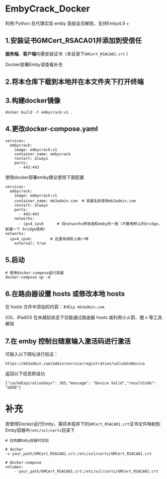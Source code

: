 # EmbyCrack_Docker

利用 Python 反代理实现 emby 高级会员解锁，支持Emby4.9 +



## 1.安装证书GMCert_RSACA01并添加到受信任

**服务端**、**客户端**均需安装证书（本目录下`GMCert_RSACA01.crt` ）

Docker部署Emby请查看补充




## 2.将本仓库下载到本地并在本文件夹下打开终端



## 3.构建docker镜像

```
docker build -t embycrack:v1 .
```

## 4.更改docker-compose.yaml


```
services:
  embycrack:
    image: embycrack:v1
    container_name: embycrack
    restart: always
    ports:
      - 443:443
```

使用docker部署emby建议使用下面配置
```
services:
  embycrack:
    image: embycrack:v1
    container_name: mb3admin.com  # 容器名称使用mb3admin.com
    restart: always
    ports:
      - 443:443
    networks:
      - ipv4_ipv6      # 将networks修改成和emby的一致（不要用默认的bridge，新建一个	bridge使用）
networks:
  ipv4_ipv6:        # 这里改成和上面一样
    external: true
```

## 5.启动

```
# 使用docker-compose运行容器
docker-compose up -d
```

## 6.在路由器设置 hosts 或修改本地 hosts

在 hosts 文件中添加的内容：`本机ip mb3admin.com` 

iOS、iPadOS 在未越狱状态下仅能通过路由器 hosts 或利用小火箭、圈 x 等工具解锁



## 7.在 emby 控制台随意输入激活码进行激活

可输入以下网址进行验证：

`https://mb3admin.com/admin/service/registration/validateDevice`

返回以下信息即成功

`{"cacheExpirationDays": 365,"message": "Device Valid","resultCode": "GOOD"}`



# 补充

若使用Docker运行Emby，需将本程序下的`GMCert_RSACA01.crt`证书文件映射到Emby容器中`/etc/ssl/certs`目录下

```
# 在构建Emby容器时添加

# docker
-v your_path/GMCert_RSACA01.crt:/etc/ssl/certs/GMCert_RSACA01.crt

# docker-compose
volumes:
    - your_path/GMCert_RSACA01.crt:/etc/ssl/certs/GMCert_RSACA01.crt
```

